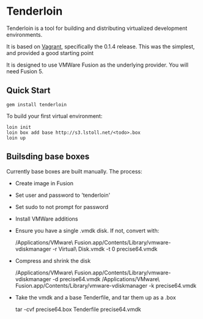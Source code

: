 # Tenderloin

Tenderloin is a tool for building and distributing virtualized development environments.

It is based on [Vagrant](http://vagrantup.com), specifically the 0.1.4 release. This was
the simplest, and provided a good starting point

It is designed to use VMWare Fusion as the underlying provider. You will need Fusion 5.

## Quick Start

    gem install tenderloin

To build your first virtual environment:

    loin init
    loin box add base http://s3.lstoll.net/<todo>.box
    loin up

## Builsding base boxes

Currently base boxes are built manually. The process:

* Create image in Fusion
* Set user and password to 'tenderloin'
* Set sudo to not prompt for password
* Install VMWare additions
* Ensure you have a single .vmdk disk. If not, convert with:

    /Applications/VMware\ Fusion.app/Contents/Library/vmware-vdiskmanager -r Virtual\ Disk.vmdk -t 0 precise64.vmdk

* Compress and shrink the disk

    /Applications/VMware\ Fusion.app/Contents/Library/vmware-vdiskmanager -d precise64.vmdk
    /Applications/VMware\ Fusion.app/Contents/Library/vmware-vdiskmanager -k precise64.vmdk

* Take the vmdk and a base Tenderfile, and tar them up as a .box

    tar -cvf precise64.box Tenderfile precise64.vmdk
